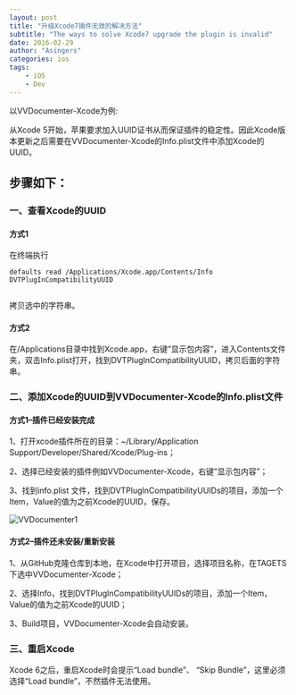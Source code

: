 ```yaml
---
layout: post
title: "升级Xcode7插件无效的解决方法"
subtitle: "The ways to solve Xcode7 upgrade the plugin is invalid"
date: 2016-02-29 
author: "Asingers"
categories: ios
tags:
    - iOS
    - Dev
---
```

以VVDocumenter-Xcode为例:

<p>从Xcode 5开始，苹果要求加入UUID证书从而保证插件的稳定性。因此Xcode版本更新之后需要在VVDocumenter-Xcode的Info.plist文件中添加Xcode的UUID。</p>

<h2>步骤如下：</h2>

<h3>一、查看Xcode的UUID</h3>

<h4>方式1</h4>

<p>在终端执行</p>

<pre><code>defaults read /Applications/Xcode.app/Contents/Info DVTPlugInCompatibilityUUID
</code></pre>

<img src="http://images.90159.com/11/vvdocumenter3.jpg" alt="" class="shadow"/>


<p>拷贝选中的字符串。</p>

<h4>方式2</h4>

<p>在/Applications目录中找到Xcode.app，右键”显示包内容”，进入Contents文件夹，双击Info.plist打开，找到DVTPlugInCompatibilityUUID，拷贝后面的字符串。</p>

<h3>二、添加Xcode的UUID到VVDocumenter-Xcode的Info.plist文件</h3>

<h4>方式1&ndash;插件已经安装完成</h4>

<p>1、打开xcode插件所在的目录：~/Library/Application Support/Developer/Shared/Xcode/Plug-ins；</p>

<p>2、选择已经安装的插件例如VVDocumenter-Xcode，右键”显示包内容”；</p>

<p>3、找到info.plist 文件，找到DVTPlugInCompatibilityUUIDs的项目，添加一个Item，Value的值为之前Xcode的UUID，保存。</p>

<p><img src="http://images.90159.com/11/vvdocumenter4.jpg" alt="VVDocumenter1" /></p>

<h4>方式2&ndash;插件还未安装/重新安装</h4>

<p>1、从GitHub克隆仓库到本地，在Xcode中打开项目，选择项目名称，在TAGETS下选中VVDocumenter-Xcode；</p>

<p>2、选择Info，找到DVTPlugInCompatibilityUUIDs的项目，添加一个Item，Value的值为之前Xcode的UUID；</p>

<p>3、Build项目，VVDocumenter-Xcode会自动安装。</p>

<h3>三、重启Xcode</h3>

<p>Xcode 6之后，重启Xcode时会提示“Load bundle”、 “Skip Bundle”，这里必须选择“Load bundle”，不然插件无法使用。</p>
</div>
